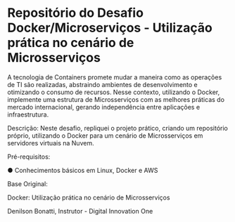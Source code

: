 # Repositório do Desafio Docker/Microserviços -  Utilização prática no cenário de Microsserviços

A tecnologia de Containers promete mudar a maneira como as operações de TI são realizadas, abstraindo ambientes de desenvolvimento e otimizando o consumo de recursos. Nesse contexto, utilizando o Docker, implemente uma estrutura de Microsserviços com as melhores práticas do mercado internacional, gerando independência entre aplicações e infraestrutura.

Descrição:
Neste desafio, repliquei o projeto prático, criando um repositório próprio, utilizando o Docker para um cenário de Microsserviços em servidores virtuais na Nuvem.

Pré-requisitos:

● Conhecimentos básicos em Linux, Docker e AWS

Base Original:

Docker: Utilização prática no cenário de Microsserviços

Denilson Bonatti, Instrutor - Digital Innovation One

